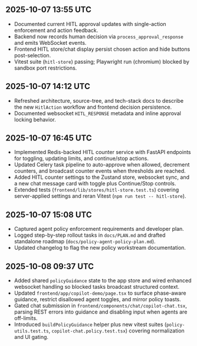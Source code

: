 ## 2025-10-07 13:55 UTC

- Documented current HITL approval updates with single-action enforcement and action feedback.
- Backend now records human decision via `process_approval_response` and emits WebSocket events.
- Frontend HITL store/chat display persist chosen action and hide buttons post-selection.
- Vitest suite (`hitl-store`) passing; Playwright run (chromium) blocked by sandbox port restrictions.

## 2025-10-07 14:12 UTC

- Refreshed architecture, source-tree, and tech-stack docs to describe the new `HitlAction` workflow and frontend decision persistence.
- Documented websocket `HITL_RESPONSE` metadata and inline approval locking behavior.

## 2025-10-07 16:45 UTC

- Implemented Redis-backed HITL counter service with FastAPI endpoints for toggling, updating limits, and continue/stop actions.
- Updated Celery task pipeline to auto-approve when allowed, decrement counters, and broadcast counter events when thresholds are reached.
- Added HITL counter settings to the Zustand store, websocket sync, and a new chat message card with toggle plus Continue/Stop controls.
- Extended tests (`frontend/lib/stores/hitl-store.test.ts`) covering server-applied settings and reran Vitest (`npm run test -- hitl-store`).

## 2025-10-07 15:08 UTC

- Captured agent policy enforcement requirements and developer plan.
- Logged step-by-step rollout tasks in `docs/PLAN.md` and drafted standalone roadmap (`docs/policy-agent-policy-plan.md`).
- Updated changelog to flag the new policy workstream documentation.

## 2025-10-08 09:37 UTC

- Added shared `policyGuidance` state to the app store and wired enhanced websocket handling so blocked tasks broadcast structured context.
- Updated `frontend/app/copilot-demo/page.tsx` to surface phase-aware guidance, restrict disallowed agent toggles, and mirror policy toasts.
- Gated chat submission in `frontend/components/chat/copilot-chat.tsx`, parsing REST errors into guidance and disabling input when agents are off-limits.
- Introduced `buildPolicyGuidance` helper plus new vitest suites (`policy-utils.test.ts`, `copilot-chat.policy.test.tsx`) covering normalization and UI gating.

